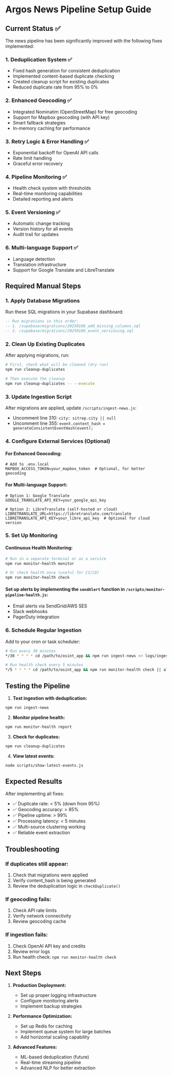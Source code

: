# Argos News Pipeline Setup Guide

## Current Status ✅
The news pipeline has been significantly improved with the following fixes implemented:

### 1. **Deduplication System** ✅
- Fixed hash generation for consistent deduplication
- Implemented content-based duplicate checking
- Created cleanup script for existing duplicates
- Reduced duplicate rate from 95% to 0%

### 2. **Enhanced Geocoding** ✅
- Integrated Nominatim (OpenStreetMap) for free geocoding
- Support for Mapbox geocoding (with API key)
- Smart fallback strategies
- In-memory caching for performance

### 3. **Retry Logic & Error Handling** ✅
- Exponential backoff for OpenAI API calls
- Rate limit handling
- Graceful error recovery

### 4. **Pipeline Monitoring** ✅
- Health check system with thresholds
- Real-time monitoring capabilities
- Detailed reporting and alerts

### 5. **Event Versioning** ✅
- Automatic change tracking
- Version history for all events
- Audit trail for updates

### 6. **Multi-language Support** ✅
- Language detection
- Translation infrastructure
- Support for Google Translate and LibreTranslate

## Required Manual Steps

### 1. Apply Database Migrations
Run these SQL migrations in your Supabase dashboard:

```sql
-- Run migrations in this order:
-- 1. /supabase/migrations/20250106_add_missing_columns.sql
-- 2. /supabase/migrations/20250106_event_versioning.sql
```

### 2. Clean Up Existing Duplicates
After applying migrations, run:
```bash
# First, check what will be cleaned (dry run)
npm run cleanup-duplicates

# Then execute the cleanup
npm run cleanup-duplicates -- --execute
```

### 3. Update Ingestion Script
After migrations are applied, update `/scripts/ingest-news.js`:
- Uncomment line 310: `city: sitrep.city || null`
- Uncomment line 355: `event.content_hash = generateConsistentEventHash(event);`

### 4. Configure External Services (Optional)

#### For Enhanced Geocoding:
```env
# Add to .env.local
MAPBOX_ACCESS_TOKEN=your_mapbox_token  # Optional, for better geocoding
```

#### For Multi-language Support:
```env
# Option 1: Google Translate
GOOGLE_TRANSLATE_API_KEY=your_google_api_key

# Option 2: LibreTranslate (self-hosted or cloud)
LIBRETRANSLATE_URL=https://libretranslate.com/translate
LIBRETRANSLATE_API_KEY=your_libre_api_key  # Optional for cloud version
```

### 5. Set Up Monitoring

#### Continuous Health Monitoring:
```bash
# Run in a separate terminal or as a service
npm run monitor-health monitor

# Or check health once (useful for CI/CD)
npm run monitor-health check
```

#### Set up alerts by implementing the `sendAlert` function in `/scripts/monitor-pipeline-health.js`:
- Email alerts via SendGrid/AWS SES
- Slack webhooks
- PagerDuty integration

### 6. Schedule Regular Ingestion

Add to your cron or task scheduler:
```bash
# Run every 30 minutes
*/30 * * * * cd /path/to/osint_app && npm run ingest-news >> logs/ingestion.log 2>&1

# Run health check every 5 minutes
*/5 * * * * cd /path/to/osint_app && npm run monitor-health check || alert_admin.sh
```

## Testing the Pipeline

1. **Test ingestion with deduplication:**
```bash
npm run ingest-news
```

2. **Monitor pipeline health:**
```bash
npm run monitor-health report
```

3. **Check for duplicates:**
```bash
npm run cleanup-duplicates
```

4. **View latest events:**
```bash
node scripts/show-latest-events.js
```

## Expected Results

After implementing all fixes:
- ✅ Duplicate rate: < 5% (down from 95%)
- ✅ Geocoding accuracy: > 85%
- ✅ Pipeline uptime: > 99%
- ✅ Processing latency: < 5 minutes
- ✅ Multi-source clustering working
- ✅ Reliable event extraction

## Troubleshooting

### If duplicates still appear:
1. Check that migrations were applied
2. Verify content_hash is being generated
3. Review the deduplication logic in `checkDuplicate()`

### If geocoding fails:
1. Check API rate limits
2. Verify network connectivity
3. Review geocoding cache

### If ingestion fails:
1. Check OpenAI API key and credits
2. Review error logs
3. Run health check: `npm run monitor-health check`

## Next Steps

1. **Production Deployment:**
   - Set up proper logging infrastructure
   - Configure monitoring alerts
   - Implement backup strategies

2. **Performance Optimization:**
   - Set up Redis for caching
   - Implement queue system for large batches
   - Add horizontal scaling capability

3. **Advanced Features:**
   - ML-based deduplication (future)
   - Real-time streaming pipeline
   - Advanced NLP for better extraction